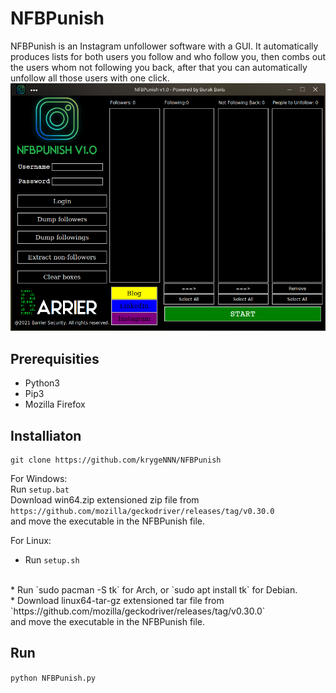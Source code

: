 # NFBPunish
NFBPunish is an Instagram unfollower software with a GUI. 
It automatically produces lists for both users you follow and who follow you, then
combs out the users whom not following you back, after that you can
automatically unfollow all those users with one click.
<br>
![Desktop View](misc/pic1.png)

## Prerequisities
* Python3
* Pip3
* Mozilla Firefox
## Installiaton

```
git clone https://github.com/krygeNNN/NFBPunish
```
For Windows:<br>
Run `setup.bat`
<br>
Download win64.zip extensioned zip file from <br>`https://github.com/mozilla/geckodriver/releases/tag/v0.30.0`<br>
and move the executable in the NFBPunish file.
<br>

For Linux:<br>
* Run `setup.sh`
<br>
* Run `sudo pacman -S tk` for Arch, or `sudo apt install tk` for Debian.
<br>
* Download linux64-tar-gz extensioned tar file from <br>`https://github.com/mozilla/geckodriver/releases/tag/v0.30.0`<br>
and move the executable in the NFBPunish file.
<br>

## Run
`python NFBPunish.py`
